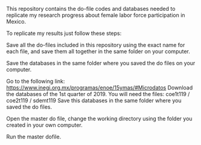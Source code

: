 This repository contains the do-file codes and databases needed to replicate my research progress about female labor force participation in Mexico. 

To replicate my results just follow these steps:

Save all the do-files included in this repository using the exact name for each file, and save them all together in the same folder on your computer. 

Save the databases in the same folder where you saved the do files on your computer. 

Go to the following link: https://www.inegi.org.mx/programas/enoe/15ymas/#Microdatos
Download the databases of the 1st quarter of 2019. 
You will need the files: coe1t119 / coe2t119 / sdemt119
Save this databases in the same folder where you saved the do files. 

Open the master do file, change the working directory using the folder you created in your own computer. 

Run the master dofile. 
